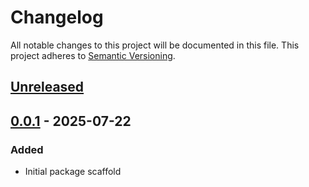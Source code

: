 ﻿# Changelog

All notable changes to this project will be documented in this file.
This project adheres to [Semantic Versioning](https://semver.org/spec/v2.0.0.html).

## [Unreleased]

## [0.0.1] - 2025-07-22

### Added
- Initial package scaffold

[Unreleased]: https://github.com/Demurus/com.demurus.unity-testdriver/-/compare/master...dev

[0.0.1]: https://github.com/Demurus/com.demurus.unity-testdriver/-/tree/v0.0.1
